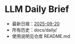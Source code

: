 # LLM Daily Brief

- 最新日报：[2025-09-20](./daily/2025-09-20.md)
- 所有历史：docs/daily/
- 使用说明见仓库 README.md
